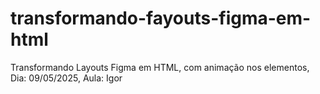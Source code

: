 # transformando-fayouts-figma-em-html
 Transformando Layouts Figma em HTML, com animação nos elementos, Dia: 09/05/2025, Aula: Igor 
